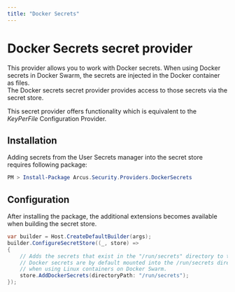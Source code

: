 ```yaml
---
title: "Docker Secrets"
---
```


# Docker Secrets secret provider
This provider allows you to work with Docker secrets. When using Docker secrets in Docker Swarm, the secrets are injected in the Docker container as files.  
The Docker secrets secret provider provides access to those secrets via the secret store.

This secret provider offers functionality which is equivalent to the _KeyPerFile_ Configuration Provider.

## Installation
Adding secrets from the User Secrets manager into the secret store requires following package:

```powershell
PM > Install-Package Arcus.Security.Providers.DockerSecrets
```

## Configuration
After installing the package, the additional extensions becomes available when building the secret store.

```csharp
var builder = Host.CreateDefaultBuilder(args);
builder.ConfigureSecretStore((_, store) =>
{
    // Adds the secrets that exist in the "/run/secrets" directory to the ISecretStore
    // Docker secrets are by default mounted into the /run/secrets directory
    // when using Linux containers on Docker Swarm.
    store.AddDockerSecrets(directoryPath: "/run/secrets");
});
```
